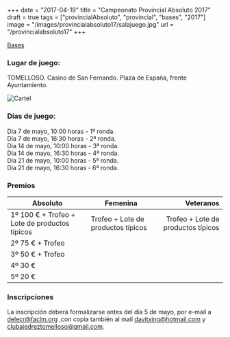 +++
date = "2017-04-19"
title = "Campeonato Provincial Absoluto 2017"
draft = true
tags = ["provincialAbsoluto", "provincial", "bases", "2017"]
image = "/images/provincialabsoluto17/salajuego.jpg"
url = "/provincialabsoluto17"
+++


[Bases](https://drive.google.com/file/d/0B5q_pAGGq_2oVU1WTndDSTY5Z3c/view?usp=sharing)

### Lugar de juego:

TOMELLOSO. Casino de San Fernando. Plaza de España, frente Ayuntamiento.

![Cartel](/images/provincialabsoluto17/abs.png)

### Días de juego:

Día   7 de mayo, 10:00 horas - 1ª ronda.  
Día   7 de mayo, 16:30 horas - 2ª ronda.  
Día 14 de mayo, 10:00 horas - 3ª ronda.  
Día 14 de mayo, 16:30 horas - 4ª ronda.  
Día 21 de mayo, 10:00 horas - 5ª ronda.  
Día 21 de mayo, 16:30 horas - 6ª ronda.  

### Premios


| Absoluto | Femenina |  Veteranos |
| ------ | ------ | -----: |
|1º	100 € + Trofeo + Lote de productos típicos |	Trofeo + Lote de productos típicos|	Trofeo + Lote de productos típicos|
|2º	75 € + Trofeo|	
|3º	50 € + Trofeo|	
|4º	30 €|		
|5º	20 €|	


### Inscripciones 

La inscripción deberá formalizarse antes del día 5 de mayo, por e-mail a <delecr@faclm.org> ,con copia también al mail <davitxing@hotmail.com> y <clubajedreztomelloso@gmail.com>.